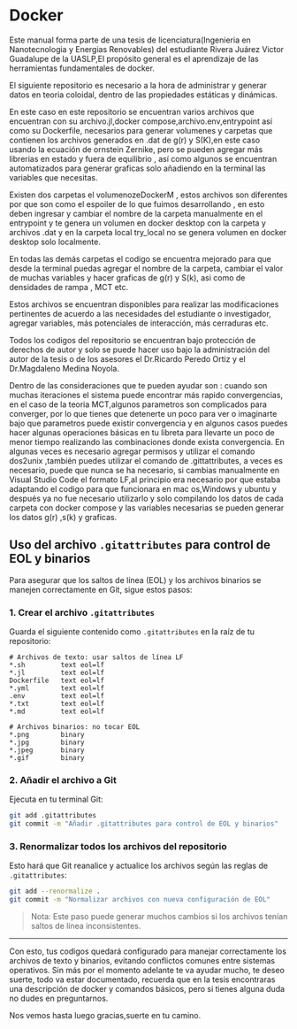 # Docker
Este manual forma parte de una tesis de licenciatura(Ingenieria en Nanotecnologia y Energias Renovables) del estudiante Rivera Juárez Victor Guadalupe de la UASLP,El propósito general es el aprendizaje de las herramientas fundamentales de docker.

El siguiente repositorio es necesario a la hora de administrar y generar datos en teoria coloidal, dentro de las propiedades estáticas y dinámicas.

En este caso en este repositorio se encuentran varios archivos que encuentran con su archivo.jl,docker compose,archivo.env,entrypoint así como su Dockerfile, necesarios para generar volumenes y carpetas que contienen los archivos generados en .dat de  g(r) y S(K),en este caso usando la ecuación de ornstein Zernike, pero se pueden agregar más librerias en estado y fuera de equilibrio , así como algunos se encuentran automatizados para generar graficas solo añadiendo en la terminal las variables que necesitas.

Existen dos carpetas  el volumenozeDockerM , estos archivos son diferentes por que son como el espoiler de lo que fuimos desarrollando , en esto deben ingresar y cambiar el nombre de la carpeta manualmente en el entrypoint y te genera un volumen en docker desktop  con la carpeta  y archivos .dat y en la carpeta local try_local no se genera volumen en docker desktop solo localmente.

En todas las demás carpetas el codigo se encuentra mejorado para que desde la terminal puedas agregar el nombre de la carpeta, cambiar el valor de muchas variables y hacer graficas de g(r) y S(k), asi como de densidades de rampa , MCT etc.

Estos archivos se encuentran disponibles para realizar las modificaciones pertinentes de acuerdo a las necesidades del estudiante o investigador, agregar variables, más potenciales de interacción, más cerraduras etc.

Todos los codigos del repositorio se encuentran bajo protección de derechos de autor y solo se puede hacer uso bajo la administración del autor de la tesis o de los asesores el Dr.Ricardo Peredo Ortiz y el Dr.Magdaleno Medina Noyola.

Dentro de las consideraciones que te pueden ayudar son : cuando son muchas iteraciones el sistema puede encontrar más rapido convergencias, en el caso de la teoria MCT,algunos parametros son complicados para converger, por lo que tienes que detenerte un poco para ver o imaginarte bajo que parametros puede existir convergencia y en algunos casos puedes hacer algunas operaciones básicas en tu libreta para llevarte un poco de menor tiempo realizando las  combinaciones donde exista convergencia.
En algunas veces es necesario agregar permisos y utilizar el comando  dos2unix ,también puedes utilizar el comando de .gittattributes, a veces es necesario, puede que nunca se ha necesario, si cambias manualmente en Visual Studio Code el formato LF,al principio era necesario por que estaba adaptando el codigo para que funcionara en mac os,Windows y ubuntu y después ya no fue necesario utilizarlo y solo compilando los datos de cada carpeta con docker compose y las variables necesarias se pueden generar los datos g(r) ,s(k) y graficas.

##  Uso del archivo `.gitattributes` para control de EOL y binarios

Para asegurar que los saltos de línea (EOL) y los archivos binarios se manejen correctamente en Git, sigue estos pasos:

### 1. Crear el archivo `.gitattributes`

Guarda el siguiente contenido como `.gitattributes` en la raíz de tu repositorio:

```gitattributes
# Archivos de texto: usar saltos de línea LF
*.sh         text eol=lf
*.jl         text eol=lf
Dockerfile   text eol=lf
*.yml        text eol=lf
.env         text eol=lf
*.txt        text eol=lf
*.md         text eol=lf

# Archivos binarios: no tocar EOL
*.png        binary
*.jpg        binary
*.jpeg       binary
*.gif        binary
```

### 2. Añadir el archivo a Git

Ejecuta en tu terminal Git:

```bash
git add .gitattributes
git commit -m "Añadir .gitattributes para control de EOL y binarios"
```

### 3. Renormalizar todos los archivos del repositorio

Esto hará que Git reanalice y actualice los archivos según las reglas de `.gitattributes`:

```bash
git add --renormalize .
git commit -m "Normalizar archivos con nueva configuración de EOL"
```

>  Nota: Este paso puede generar muchos cambios si los archivos tenían saltos de línea inconsistentes.

---

Con esto, tus codigos quedará configurado para manejar correctamente los archivos de texto y binarios, evitando conflictos comunes entre sistemas operativos.
Sin más por el momento adelante te va ayudar mucho, te deseo suerte, todo va estar documentado, recuerda que en la tesis encontraras una descripción de docker y comandos básicos, pero si  tienes alguna duda no dudes en preguntarnos.

Nos vemos hasta luego gracias,suerte en tu camino.

